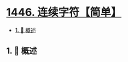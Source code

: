 # [1446. 连续字符【简单】](https://github.com/Tdahuyou/TNotes.leetcode/tree/main/notes/1446.%20%E8%BF%9E%E7%BB%AD%E5%AD%97%E7%AC%A6%E3%80%90%E7%AE%80%E5%8D%95%E3%80%91)

<!-- region:toc -->

- [1. 📝 概述](#1--概述)

<!-- endregion:toc -->

## 1. 📝 概述

